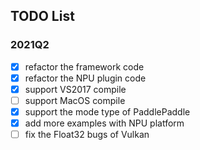 ## TODO List

### 2021Q2

- [x] refactor the framework code
- [x] refactor the NPU plugin code
- [x] support VS2017 compile
- [ ] support MacOS compile
- [x] support the mode type of PaddlePaddle
- [x] add more examples with NPU platform 
- [ ] fix the Float32 bugs of Vulkan
